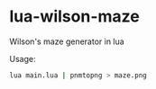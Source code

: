 # lua-wilson-maze

Wilson's maze generator in lua

Usage:

```sh
lua main.lua | pnmtopng > maze.png
```

